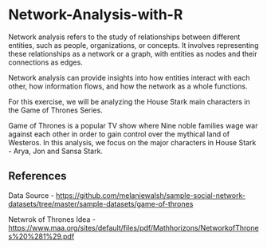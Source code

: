 # Network-Analysis-with-R

Network analysis refers to the study of relationships between different entities, such as people, organizations, or concepts.
It involves representing these relationships as a network or a graph, with entities as nodes and their connections as edges.

Network analysis can provide insights into how entities interact with each other, how information flows, and how the network as a whole functions.

For this exercise, we will be analyzing the House Stark main characters in the Game of Thrones Series.

Game of Thrones is a popular TV show where Nine noble families wage war against each other in order
to gain control over the mythical land of Westeros. In this analysis, we focus on the major characters in
House Stark - Arya, Jon and Sansa Stark.

## References

Data Source - https://github.com/melaniewalsh/sample-social-network-datasets/tree/master/sample-datasets/game-of-thrones

Netwrok of Thrones Idea - https://www.maa.org/sites/default/files/pdf/Mathhorizons/NetworkofThrones%20%281%29.pdf
